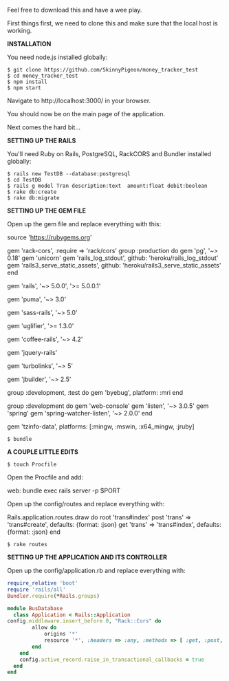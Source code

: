 Feel free to download this and have a wee play.

First things first, we need to clone this and make sure that the local host is working.

**INSTALLATION**

You need node.js installed globally:

`$ git clone https://github.com/SkinnyPigeon/money_tracker_test`  
`$ cd money_tracker_test`  
`$ npm install`  
`$ npm start`

Navigate to http://localhost:3000/ in your browser.

You should now be on the main page of the application.

Next comes the hard bit...

**SETTING UP THE RAILS**

You'll need Ruby on Rails, PostgreSQL, RackCORS and Bundler installed globally:

`$ rails new TestDB --database:postgresql`  
`$ cd TestDB`  
`$ rails g model Tran description:text  amount:float debit:boolean`  
`$ rake db:create`  
`$ rake db:migrate`  

**SETTING UP THE GEM FILE**

Open up the gem file and replace everything with this:

source 'https://rubygems.org'

gem 'rack-cors', :require => 'rack/cors'
group :production do
  gem 'pg', '~> 0.18' 
  gem 'unicorn' 
  gem 'rails_log_stdout',           github: 'heroku/rails_log_stdout'
  gem 'rails3_serve_static_assets', github: 'heroku/rails3_serve_static_assets'
end

gem 'rails', '~> 5.0.0', '>= 5.0.0.1'

gem 'puma', '~> 3.0'

gem 'sass-rails', '~> 5.0'

gem 'uglifier', '>= 1.3.0'

gem 'coffee-rails', '~> 4.2'

gem 'jquery-rails'

gem 'turbolinks', '~> 5'

gem 'jbuilder', '~> 2.5'

group :development, :test do
  gem 'byebug', platform: :mri
end

group :development do
  gem 'web-console'
  gem 'listen', '~> 3.0.5'
  gem 'spring'
  gem 'spring-watcher-listen', '~> 2.0.0'
end

gem 'tzinfo-data', platforms: [:mingw, :mswin, :x64_mingw, :jruby]

`$ bundle`

**A COUPLE LITTLE EDITS**

`$ touch Procfile`

Open the Procfile and add:

web: bundle exec rails server -p $PORT

Open up the config/routes and replace everything with:

Rails.application.routes.draw do
root 'trans#index'
  post 'trans' => 'trans#create', defaults: {format: :json}
  get 'trans' => 'trans#index', defaults: {format: :json}
end

`$ rake routes`

**SETTING UP THE APPLICATION AND ITS CONTROLLER**

Open up the config/application.rb and replace everything with:

```ruby
require_relative 'boot'
require 'rails/all'
Bundler.require(*Rails.groups)

module BusDatabase
  class Application < Rails::Application
config.middleware.insert_before 0, "Rack::Cors" do
        allow do
            origins '*'
            resource '*', :headers => :any, :methods => [ :get, :post, :put, :options, :delete ]
        end
    end
    config.active_record.raise_in_transactional_callbacks = true
  end
end
```






